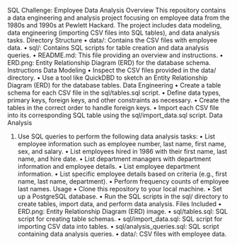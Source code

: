 SQL Challenge: Employee Data Analysis
Overview
This repository contains a data engineering and analysis project focusing on employee data from the 1980s and 1990s at Pewlett Hackard. The project includes data modeling, data engineering (importing CSV files into SQL tables), and data analysis tasks.
Directory Structure
•    data/: Contains the CSV files with employee data.
•    sql/: Contains SQL scripts for table creation and data analysis queries.
•    README.md: This file providing an overview and instructions.
•    ERD.png: Entity Relationship Diagram (ERD) for the database schema.
Instructions
Data Modeling
•    Inspect the CSV files provided in the data/ directory.
•    Use a tool like QuickDBD to sketch an Entity Relationship Diagram (ERD) for the database tables.
Data Engineering
•    Create a table schema for each CSV file in the sql/tables.sql script.
•    Define data types, primary keys, foreign keys, and other constraints as necessary.
•    Create the tables in the correct order to handle foreign keys.
•    Import each CSV file into its corresponding SQL table using the sql/import_data.sql script.
Data Analysis
1.    Use SQL queries to perform the following data analysis tasks:
•    List employee information such as employee number, last name, first name, sex, and salary.
•    List employees hired in 1986 with their first name, last name, and hire date.
•    List department managers with department information and employee details.
•    List employee department information.
•    List specific employee details based on criteria (e.g., first name, last name, department).
•    Perform frequency counts of employee last names.
Usage
•    Clone this repository to your local machine.
•    Set up a PostgreSQL database.
•    Run the SQL scripts in the sql/ directory to create tables, import data, and perform data analysis.
Files Included
•    ERD.png: Entity Relationship Diagram (ERD) image.
•    sql/tables.sql: SQL script for creating table schemas.
•    sql/import_data.sql: SQL script for importing CSV data into tables.
•    sql/analysis_queries.sql: SQL script containing data analysis queries.
•    data/: CSV files with employee data.

